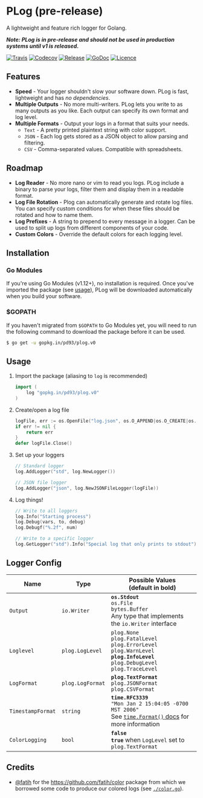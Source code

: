 # PLog (pre-release)

A lightweight and feature rich logger for Golang.

***Note: PLog is in pre-release and should not be used in production systems until v1 is released.***

[![Travis](https://img.shields.io/travis/pd93/plog/master?style=for-the-badge)](https://travis-ci.org/pd93/plog)
[![Codecov](https://img.shields.io/codecov/c/github/pd93/plog?style=for-the-badge)](https://codecov.io/gh/pd93/plog)
[![Release](https://img.shields.io/github/v/release/pd93/plog?style=for-the-badge)](https://github.com/pd93/plog/releases)
[![GoDoc](https://img.shields.io/badge/godoc-reference-5272B4.svg?style=for-the-badge)](https://godoc.org/gopkg.in/pd93/plog.v0)
[![Licence](https://img.shields.io/github/license/pd93/plog?style=for-the-badge)](https://github.com/pd93/plog/blob/master/LICENSE)

## Features

- **Speed** - Your logger shouldn't slow your software down. PLog is fast, lightweight and has *no dependencies*.
- **Multiple Outputs** - No more multi-writers. PLog lets you write to as many outputs as you like. Each output can specify its own format and log level.
- **Multiple Formats** - Output your logs in a format that suits your needs.
  - `Text` - A pretty printed plaintext string with color support.
  - `JSON` - Each log gets stored as a JSON object to allow parsing and filtering.
  - `CSV` - Comma-separated values. Compatible with spreadsheets.

## Roadmap

- **Log Reader** - No more nano or vim to read you logs. PLog include a binary to parse your logs, filter them and display them in a readable format.
- **Log File Rotation** - Plog can automatically generate and rotate log files. You can specify custom conditions for when these files should be rotated and how to name them.
- **Log Prefixes** - A string to prepend to every message in a logger. Can be used to split up logs from different components of your code.
- **Custom Colors** - Override the default colors for each logging level.

## Installation

### Go Modules

If you're using Go Modules (v1.12+), no installation is required. Once you've imported the package (see [usage](#usage)), PLog will be downloaded automatically when you build your software.

### $GOPATH

If you haven't migrated from `$GOPATH` to Go Modules yet, you will need to run the following command to download the package before it can be used.

```sh
$ go get -u gopkg.in/pd93/plog.v0
```

## Usage

1. Import the package (aliasing to `log` is recommended)

    ```go
    import (
        log "gopkg.in/pd93/plog.v0"
    )
    ```

1. Create/open a log file

    ```go
	logFile, err := os.OpenFile("log.json", os.O_APPEND|os.O_CREATE|os.O_WRONLY, 0644)
	if err != nil {
		return err
	}
	defer logFile.Close()
    ```

1. Set up your loggers

    ```go
    // Standard logger
	log.AddLogger("std", log.NewLogger())

    // JSON file logger
	log.AddLogger("json", log.NewJSONFileLogger(logFile))
    ```

1. Log things!

    ```go
    // Write to all loggers
    log.Info("Starting process")
    log.Debug(vars, to, debug)
    log.Debugf("%.2f", num)

    // Write to a specific logger
    log.GetLogger("std").Info("Special log that only prints to stdout")
    ```

## Logger Config

| Name              | Type             | Possible Values<br>(default in bold)
|-------------------|------------------|---
| `Output`          | `io.Writer`      | **`os.Stdout`**<br>`os.File`<br>`bytes.Buffer`<br>Any type that implements the `io.Writer` interface
| `Loglevel`        | `plog.LogLevel`  | `plog.None`<br>`plog.FatalLevel`<br>`plog.ErrorLevel`<br>`plog.WarnLevel`<br>**`plog.InfoLevel`**<br>`plog.DebugLevel`<br>`plog.TraceLevel`
| `LogFormat`       | `plog.LogFormat` | **`plog.TextFormat`**<br>`plog.JSONFormat`<br>`plog.CSVFormat`
| `TimestampFormat` | `string`         | **`time.RFC3339`**<br>`"Mon Jan 2 15:04:05 -0700 MST 2006"`<br>See [`time.Format()` docs](https://golang.org/pkg/time/#Time.Format) for more information
| `ColorLogging`    | `bool`           | **`false`**<br>**`true`** when  `LogLevel` set to `plog.TextFormat` |

## Credits

- [@fatih](https://github.com/fatih) for the https://github.com/fatih/color package from which we borrowed some code to produce our colored logs (see [`./color.go`](./color.go)).
